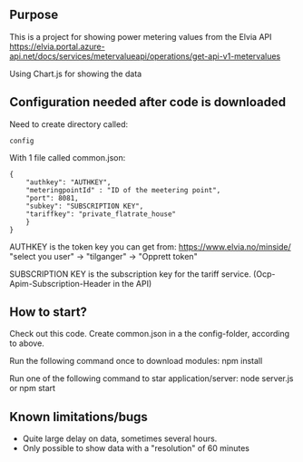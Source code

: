 
## Purpose
This is a project for showing power metering values from the Elvia API
https://elvia.portal.azure-api.net/docs/services/metervalueapi/operations/get-api-v1-metervalues

Using Chart.js for showing the data

## Configuration needed after code is downloaded

Need to create directory called: 

    config

With 1 file called common.json:

    {
        "authkey": "AUTHKEY",
        "meteringpointId" : "ID of the meetering point",
        "port": 8081,
        "subkey": "SUBSCRIPTION KEY",
        "tariffkey": "private_flatrate_house"
        }
    }

AUTHKEY is the token key you can get from:
https://www.elvia.no/minside/ "select you user" -> "tilganger" -> "Opprett token"

SUBSCRIPTION KEY is the subscription key for the tariff service.
(Ocp-Apim-Subscription-Header in the API)


## How to start?
Check out this code.
Create common.json in a the config-folder, according to above.

Run the following command once to download modules:
npm install

Run one of the following command to star application/server:
node server.js or npm start

## Known limitations/bugs
- Quite large delay on data, sometimes several hours.
- Only possible to show data with a "resolution" of 60 minutes

